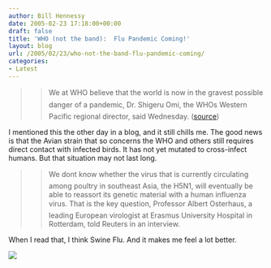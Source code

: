 ```yaml
---
author: Bill Hennessy
date: 2005-02-23 17:18:00+00:00
draft: false
title: 'WHO (not the band):  Flu Pandemic Coming!'
layout: blog
url: /2005/02/23/who-not-the-band-flu-pandemic-coming/
categories:
- Latest
---
```


> 

> 
> > 

>> 
>> We at WHO believe that the world is now in the gravest possible danger of a pandemic, Dr. Shigeru Omi, the WHOs Western Pacific regional director, said Wednesday. ([source](https://www.msnbc.msn.com/id/6861065/))
>> 
>> 
> 
> 




I mentioned this the other day in a blog, and it still chills me. The good news is that the Avian strain that so concerns the WHO and others still requires direct contact with infected birds. It has not yet mutated to cross-infect humans. But that situation may not last long.




> 

> 
> > 

>> 
>> We dont know whether the virus that is currently circulating among poultry in southeast Asia, the H5N1, will eventually be able to reassort its genetic material with a human influenza virus. That is the key question, Professor Albert Osterhaus, a leading European virologist at Erasmus University Hospital in Rotterdam, told Reuters in an interview.
>> 
>> 
> 
> 




When I read that, I think Swine Flu. And it makes me feel a lot better. 

![](https://blog.billhennessy.com/aggbug.aspx?PostID=1210)

